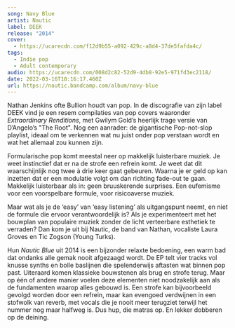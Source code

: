 ```yaml
---
song: Navy Blue
artist: Nautic
label: DEEK
release: "2014"
cover:
  - https://ucarecdn.com/f12d9b55-a092-429c-a8d4-37de5fafda4c/
tags:
  - Indie pop
  - Adult contemporary
audio: https://ucarecdn.com/008d2c82-52d9-4db8-92e5-971fd3ec2118/
date: 2022-03-16T18:16:17.460Z
url: https://nautic.bandcamp.com/album/navy-blue
---
```

Nathan Jenkins ofte Bullion houdt van pop. In de discografie van zijn label DEEK vind je een resem compilaties van pop covers waaronder *Extraordinary Renditions*, met Gwilym Gold’s heerlijk trage versie van D’Angelo’s "The Root". Nog een aanrader: de gigantische Pop-not-slop playlist, ideaal om te verkennen wat nu juist onder pop verstaan wordt en wat het allemaal zou kunnen zijn. 

Formularische pop komt meestal neer op makkelijk luisterbare muziek. Je weet instinctief dat er na de strofe een refrein komt. Je weet dat dit waarschijnlijk nog twee à drie keer gaat gebeuren. Waarna je er geld op kan inzetten dat er een modulatie volgt om dan richting fade-out te gaan. Makkelijk luisterbaar als in: geen bruuskerende surprises. Een eufemisme voor een voorspelbare formule, voor risicoaverse muziek. 

Maar wat als je de ‘easy’ van ‘easy listening’ als uitgangspunt neemt, en niet de formule die ervoor verantwoordelijk is? Als je experimenteert met het bouwplan van populaire muziek zonder de licht verteerbare esthetiek te verraden? Dan kom je uit bij Nautic, de band van Nathan, vocaliste Laura Groves en Tic Zogson (Young Turks). 

Hun *Nautic Blue* uit 2014 is een bijzonder relaxte bedoening, een warm bad dat ondanks alle gemak nooit afgezaagd wordt. De EP telt vier tracks vol knusse synths en bolle baslijnen die spelenderwijs aftasten wat binnen pop past. Uiteraard komen klassieke bouwstenen als brug en strofe terug. Maar op één of andere manier voelen deze elementen niet noodzakelijk aan als de fundamenten waarop alles gebouwd is. Een strofe kan bijvoorbeeld gevolgd worden door een refrein, maar kan evengoed verdwijnen in een stofwolk van reverb, met vocals die je nooit meer terugziet terwijl het nummer nog maar halfweg is. Dus hup, die matras op. En lekker dobberen op de deining.